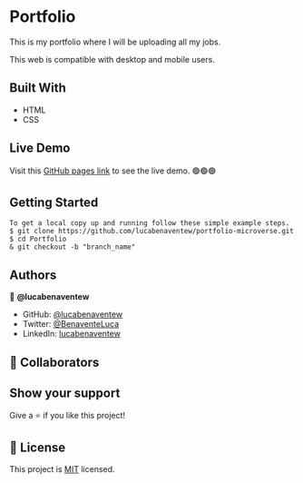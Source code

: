 # Portfolio

 This is my portfolio where I will be uploading all my jobs.
 
 This web is compatible with desktop and mobile users.

## Built With

- HTML
- CSS

## Live Demo
Visit this [GitHub pages link](https://lucabenaventew.github.io/portfolio-microverse/) to see the live demo. 🟢🟢🟢

## Getting Started

```
To get a local copy up and running follow these simple example steps.
$ git clone https://github.com/lucabenaventew/portfolio-microverse.git
$ cd Portfolio
& git checkout -b "branch_name"
```

## Authors

👤 **@lucabenaventew**

- GitHub: [@lucabenaventew](https://github.com/lucabenaventew)
- Twitter: [@BenaventeLuca](https://twitter.com/BenaventeLuca)
- LinkedIn: [lucabenaventew](https://linkedin.com/in/lucabenaventew/)

## 🤝 Collaborators

## Show your support

Give a ⭐️ if you like this project!


## 📝 License

This project is [MIT](./MIT.md) licensed.

